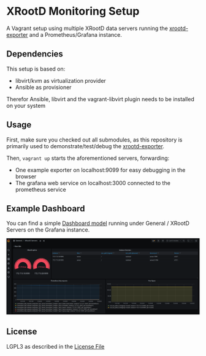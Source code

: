 # XRootD Monitoring Setup

A Vagrant setup using multiple XRootD data servers running the [xrootd-exporter](https://git.gsi.de/dc/XRootD-Reps/xrootd-exporter) and a Prometheus/Grafana instance.

## Dependencies 

This setup is based on:

* libvirt/kvm as virtualization provider 
* Ansible as provisioner

Therefor Ansible, libvirt and the vagrant-libvirt plugin needs to be installed on your system

## Usage

First, make sure you checked out all submodules, as this repository is primarily used to demonstrate/test/debug the [xrootd-exporter](https://git.gsi.de/dc/XRootD-Reps/xrootd-exporter).

Then, `vagrant up` starts the aforementioned servers, forwarding:

* One example exporter on localhost:9099 for easy debugging in the browser
* The grafana web service on localhost:3000 connected to the prometheus service

## Example Dashboard

You can find a simple [Dashboard model](./roles/Grafana/files/models/xrootd_server.json)
running under General / XRootD Servers on the Grafana instance.

![Example Dashboard](images/dashboard.png)

## License

LGPL3 as described in the [License File](./LICENSE)
